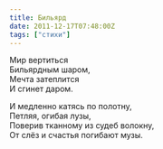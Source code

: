 ```yaml
---
title: Бильярд
date: 2011-12-17T07:48:00Z
tags: ["стихи"]
---
```


Мир вертиться  
Бильярдным шаром,  
Мечта затеплится  
И сгинет даром.  

И медленно катясь по полотну,  
Петляя, огибая лузы,  
Поверив тканному из судеб волокну,  
От слёз и счастья погибают музы.  
